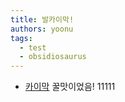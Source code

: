 ```yaml
---
title: 발카이막!
authors: yoonu
tags:
  - test
  - obsidiosaurus
---
```


* [카이막](/yoonu/kaymak) 꿀맛이었음! 11111


